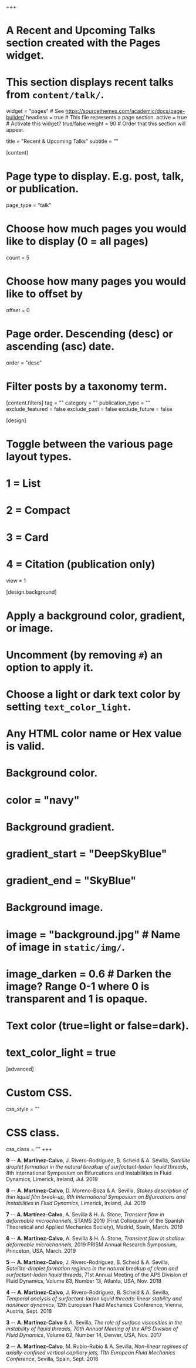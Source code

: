 +++
# A Recent and Upcoming Talks section created with the Pages widget.
# This section displays recent talks from `content/talk/`.

widget = "pages"  # See https://sourcethemes.com/academic/docs/page-builder/
headless = true  # This file represents a page section.
active = true  # Activate this widget? true/false
weight = 90  # Order that this section will appear.

title = "Recent & Upcoming Talks"
subtitle = ""

[content]
  # Page type to display. E.g. post, talk, or publication.
  page_type = "talk"
  
  # Choose how much pages you would like to display (0 = all pages)
  count = 5
  
  # Choose how many pages you would like to offset by
  offset = 0

  # Page order. Descending (desc) or ascending (asc) date.
  order = "desc"

  # Filter posts by a taxonomy term.
  [content.filters]
    tag = ""
    category = ""
    publication_type = ""
    exclude_featured = false
    exclude_past = false
    exclude_future = false
    
[design]
  # Toggle between the various page layout types.
  #   1 = List
  #   2 = Compact
  #   3 = Card
  #   4 = Citation (publication only)
  view = 1
  
[design.background]
  # Apply a background color, gradient, or image.
  #   Uncomment (by removing `#`) an option to apply it.
  #   Choose a light or dark text color by setting `text_color_light`.
  #   Any HTML color name or Hex value is valid.

  # Background color.
  # color = "navy"
  
  # Background gradient.
  # gradient_start = "DeepSkyBlue"
  # gradient_end = "SkyBlue"
  
  # Background image.
  # image = "background.jpg"  # Name of image in `static/img/`.
  # image_darken = 0.6  # Darken the image? Range 0-1 where 0 is transparent and 1 is opaque.

  # Text color (true=light or false=dark).
  # text_color_light = true  
  
[advanced]
 # Custom CSS. 
 css_style = ""
 
 # CSS class.
 css_class = ""
+++

**9** -- **A. Martínez-Calvo**, J. Rivero-Rodríguez, B. Scheid & A. Sevilla, _Satellite droplet formation in the natural breakup of surfactant-laden liquid threads_, 8th International Symposium on Bifurcations and Instabilities in Fluid Dynamics, Limerick, Ireland, Jul. 2019

**8** -- **A. Martínez-Calvo**, D. Moreno-Boza & A. Sevilla, _Stokes description of thin liquid film break-up, 8th International Symposium on Bifurcations and Instabilities in Fluid Dynamics_, Limerick, Ireland, Jul. 2019

**7** -- **A. Martínez-Calvo**, A. Sevilla & H. A. Stone, _Transient flow in deformable microchannels_, STAMS 2019 (First Colloquium of the Spanish Theoretical and Applied Mechanics Society), Madrid, Spain, March. 2019

**6** -- **A. Martínez-Calvo**, A. Sevilla & H. A. Stone, _Transient flow in shallow deformable microchannels_, 2019 PRISM Annual Research Symposium, Princeton, USA, March. 2019

**5** -- **A. Martínez-Calvo**, J. Rivero-Rodríguez, B. Scheid & A. Sevilla, _Satellite-droplet formation regimes in the natural breakup of clean and surfactant-laden liquid threads_, 71st Annual Meeting of the APS Division of Fluid Dynamics, Volume 63, Number 13, Atlanta, USA, Nov. 2018

**4** -- **A. Martínez-Calvo**, J. Rivero-Rodríguez, B. Scheid & A. Sevilla, _Temporal analysis of surfactant-laden liquid threads: linear stability and nonlinear dynamics_, 12th European Fluid Mechanics Conference, Vienna, Austria, Sept. 2018

**3** -- **A. Martínez-Calvo** & A. Sevilla, _The role of surface viscosities in the instability of liquid threads, 70th Annual Meeting of the APS Division of Fluid Dynamics_, Volume 62, Number 14, Denver, USA, Nov. 2017

**2** -- **A. Martínez-Calvo**, M. Rubio-Rubio & A. Sevilla, _Non-linear regimes of axially-confined vertical capillary jets, 11th European Fluid Mechanics Conference_, Sevilla, Spain, Sept. 2016



